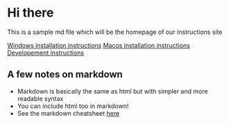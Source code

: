 # Hi there

This is a sample md file which will be the homepage of our instructions site

[Windows installation instructions](/windows)
[Macos installation instructions](/macos)
[Developement instructions](/dev)

## A few notes on markdown

- Markdown is basically the same as html but with simpler and more readable syntax
- You can include html too in markdown!
- See the markdown cheatsheet [here](https://github.com/adam-p/markdown-here/wiki/Markdown-Cheatsheet)
